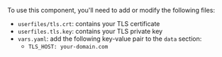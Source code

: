 To use this component, you'll need to add or modify the following files:
- `userfiles/tls.crt`: contains your TLS certificate
- `userfiles.tls.key`: contains your TLS private key
- `vars.yaml`: add the following key-value pair to the `data` section:
  - `TLS_HOST: your-domain.com`
